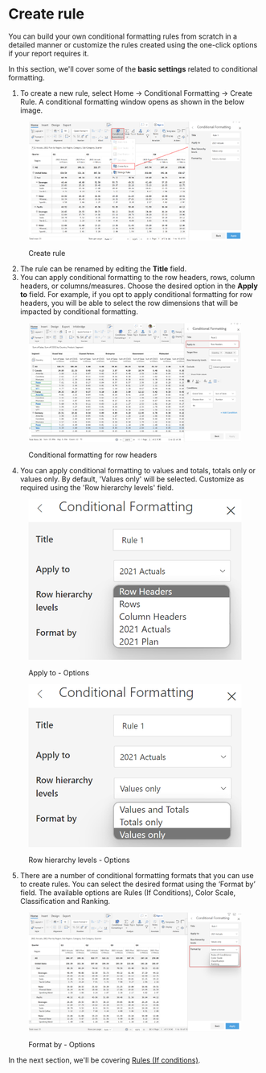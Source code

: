 # Create rule

You can build your own conditional formatting rules from scratch in a detailed manner or customize the rules created using the one-click options if your report requires it.&#x20;

In this section, we'll cover some of the **basic settings** related to conditional formatting.

1. To create a new rule, select Home -> Conditional Formatting -> Create Rule. A conditional formatting window opens as shown in the below image.

<figure><img src="../../.gitbook/assets/3 (1) (1).png" alt=""><figcaption><p>Create rule</p></figcaption></figure>

2. The rule can be renamed by editing the **Title** field.
3. You can apply conditional formatting to the row headers, rows, column headers, or columns/measures. Choose the desired option in the **Apply to** field. For example, if you opt to apply conditional formatting for row headers, you will be able to select the row dimensions that will be impacted by conditional formatting.

<figure><img src="../../.gitbook/assets/image (1) (1) (1) (1) (1) (1) (1) (1) (1) (1) (1) (1) (1) (1).png" alt=""><figcaption><p>Conditional formatting for row headers</p></figcaption></figure>



4. You can apply conditional formatting to values and totals, totals only or values only. By default, 'Values only' will be selected. Customize as required using the 'Row hierarchy levels' field.

<div><figure><img src="../../.gitbook/assets/5.2.2 Apply to.png" alt=""><figcaption><p>Apply to - Options</p></figcaption></figure> <figure><img src="../../.gitbook/assets/5.2.3 Levels (1).png" alt=""><figcaption><p>Row hierarchy levels - Options</p></figcaption></figure></div>

5. There are a number of conditional formatting formats that you can use to create rules. You can select the desired format using the ‘Format by’ field. The available options are Rules (If Conditions), Color Scale, Classification and Ranking.

<figure><img src="../../.gitbook/assets/5.2.1 Format by.png" alt=""><figcaption><p>Format by - Options</p></figcaption></figure>

In the next section, we'll be covering [Rules (If conditions)](rules-if-conditions.md).
